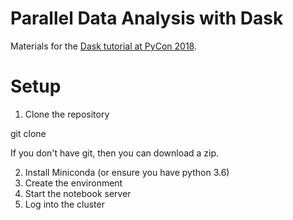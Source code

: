 # Parallel Data Analysis with Dask

Materials for the [Dask tutorial at PyCon 2018](https://us.pycon.org/2018/schedule/presentation/47/).

# Setup

1. Clone the repository

git clone <TODO>

If you don't have git, then you can download a zip.

2. Install Miniconda (or ensure you have python 3.6)
3. Create the environment
4. Start the notebook server
5. Log into the cluster
